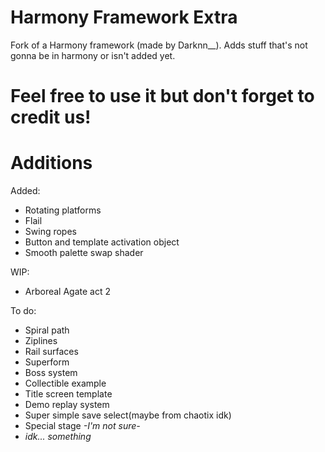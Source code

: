 # Harmony Framework Extra

Fork of a Harmony framework (made by Darknn__).
Adds stuff that's not gonna be in harmony or isn't added yet.

# Feel free to use it but don't forget to credit us! 

# Additions

Added:
- Rotating platforms
- Flail
- Swing ropes
- Button and template activation object
- Smooth palette swap shader

WIP:
- Arboreal Agate act 2

To do:
- Spiral path
- Ziplines
- Rail surfaces
- Superform
- Boss system
- Collectible example
- Title screen template
- Demo replay system
- Super simple save select(maybe from chaotix idk)
- Special stage *-I'm not sure-*
- *idk... something*

